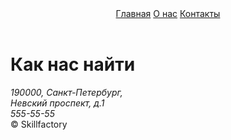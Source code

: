 <html>
<head>
    <meta charset="utf-8">
    <title>Контакты - Моя первая веб-страница</title>
</head>
<body>
    <header>
        <a href="../index.html">Главная</a>
        <a href="about.html">О нас</a>
        <a href="#">Контакты</a>
    </header>
    <main>
        <h1>Как нас найти</h1>
        <address>
            190000, Санкт-Петербург,<br>
            Невский проспект, д.1<br>
            555-55-55<br>
        </address>        
    </main>
    <footer>
            <span>&copy;&nbsp;Skillfactory</span>
    </footer>
</body>
</html>
